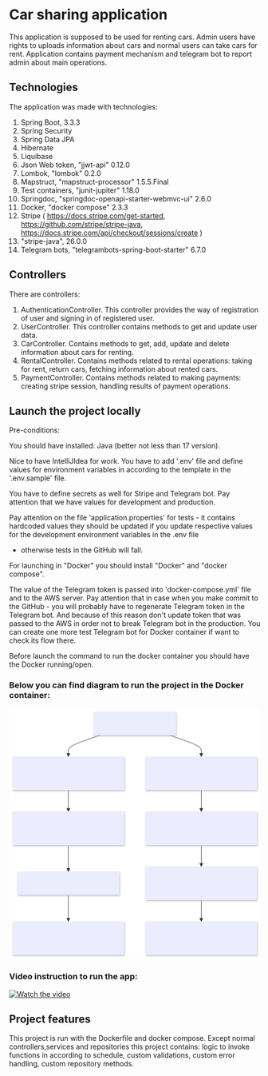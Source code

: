 # Car sharing application
This application is supposed to be used for renting cars.
Admin users have rights to uploads information about cars and normal users can take cars for rent.
Application contains payment mechanism and telegram bot to report admin about main operations.

## Technologies
The application was made with technologies:
1. Spring Boot, 3.3.3
2. Spring Security
3. Spring Data JPA
4. Hibernate
5. Liquibase
6. Json Web token, "jjwt-api" 0.12.0
7. Lombok, "lombok" 0.2.0
8. Mapstruct, "mapstruct-processor" 1.5.5.Final
9. Test containers, "junit-jupiter" 1.18.0
10. Springdoc, "springdoc-openapi-starter-webmvc-ui" 2.6.0
11. Docker, "docker compose" 2.3.3
12. Stripe (
    https://docs.stripe.com/get-started,
    https://github.com/stripe/stripe-java,
    https://docs.stripe.com/api/checkout/sessions/create
    )
13. "stripe-java", 26.0.0
14. Telegram bots, "telegrambots-spring-boot-starter" 6.7.0

## Controllers
There are controllers:
1. AuthenticationController. This controller provides the way of registration of user and signing in of registered user.
2. UserController. This controller contains methods to get and update user data.
3. CarController. Contains methods to get, add, update and delete information about cars for renting.
4. RentalController. Contains methods related to rental operations: taking for rent, return cars, fetching information
   about rented cars.
5. PaymentController. Contains methods related to making payments: creating stripe session, handling results of
   payment operations.

## Launch the project locally
Pre-conditions:

You should have installed: Java (better not less than 17 version).

Nice to have IntelliJIdea for work. You have to add '.env' file and define values for environment variables
in according to the template in the '.env.sample' file.

You have to define secrets as well for Stripe and Telegram bot. Pay attention that we have values for development and
production.

Pay attention on the file 'application.properties' for tests - it contains hardcoded values they should be updated if you
update respective values for the development environment variables in the .env file
- otherwise tests in the GitHub will fall.

For launching in "Docker" you should install "Docker" and "docker compose".

The value of the Telegram token is passed into 'docker-compose.yml' file and to the AWS server.
Pay attention that in case when you make commit to the GitHub - you will probably have to regenerate Telegram token in
the Telegram bot. And because of this reason don't update token that was passed to the AWS in order not to break
Telegram bot in the production. You can create one more test Telegram bot for Docker container if want to check its
flow there.

Before launch the command to run the docker container you should have the Docker running/open.

### Below you can find diagram to run the project in the Docker container:
![Server Flow Diagram](src/main/java/com/example/carsharingapp/assets/launch-app-diagram.svg)

### Video instruction to run the app:
[![Watch the video](https://img.freepik.com/free-vector/isometric-cms-concept_23-2148807389.jpg)](https://www.loom.com/share/0bd185598ca54570af9b3822cdba202e?sid=6b7b035b-b41b-48d7-8493-8e93fc679187)

## Project features
This project is run with the Dockerfile and docker compose.
Except normal controllers,services and repositories this project contains: logic to invoke functions in according to
schedule, custom validations, custom error handling, custom repository methods.
